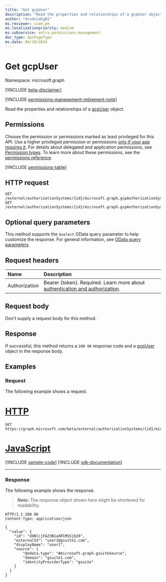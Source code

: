 ```yaml
---
title: "Get gcpUser"
description: "Read the properties and relationships of a gcpUser object."
author: "mrudulahg01"
ms.reviewer: ciem_pm
ms.localizationpriority: medium
ms.subservice: entra-permissions-management
doc_type: apiPageType
ms.date: 04/18/2024
---
```


# Get gcpUser
Namespace: microsoft.graph

[!INCLUDE [beta-disclaimer](../../includes/beta-disclaimer.md)]

[!INCLUDE [permissions-management-retirement-note](../../includes/permissions-management-retirement-note.md)]

Read the properties and relationships of a [gcpUser](../resources/gcpuser.md) object.

## Permissions
Choose the permission or permissions marked as least privileged for this API. Use a higher privileged permission or permissions [only if your app requires it](/graph/permissions-overview#best-practices-for-using-microsoft-graph-permissions). For details about delegated and application permissions, see [Permission types](/graph/permissions-overview#permission-types). To learn more about these permissions, see the [permissions reference](/graph/permissions-reference).

<!-- { "blockType": "permissions", "name": "gcpuser_get" } -->
[!INCLUDE [permissions-table](../includes/permissions/gcpuser-get-permissions.md)]

<!--
[!INCLUDE [epm-rbac-servicenow-apis-read](../includes/rbac-for-apis/epm-rbac-servicenow-apis-read.md)]
-->

## HTTP request

<!-- {
  "blockType": "ignored"
}
-->
```http
GET /external/authorizationSystems/{id}/microsoft.graph.gcpAuthorizationSystem/associatedIdentities/users/{gcpUserId}
GET /external/authorizationSystems/{id}/microsoft.graph.gcpAuthorizationSystem/associatedIdentities/users(externalId='{externalId}')
```

## Optional query parameters
This method supports the `$select` OData query parameter to help customize the response. For general information, see [OData query parameters](/graph/query-parameters).

## Request headers
|Name|Description|
|:---|:---|
|Authorization|Bearer {token}. Required. Learn more about [authentication and authorization](/graph/auth/auth-concepts).|

## Request body
Don't supply a request body for this method.

## Response

If successful, this method returns a `200 OK` response code and a [gcpUser](../resources/gcpuser.md) object in the response body.

## Examples

### Request
The following example shows a request.
# [HTTP](#tab/http)
<!-- {
  "blockType": "request",
  "name": "get_gcpuser"
}
-->
```http
GET https://graph.microsoft.com/beta/external/authorizationSystems/{id}/microsoft.graph.gcpAuthorizationSystem/associatedIdentities/users/dXNlcjFAZ3N1aXRlMS5jb20
```

# [JavaScript](#tab/javascript)
[!INCLUDE [sample-code](../includes/snippets/javascript/get-gcpuser-javascript-snippets.md)]
[!INCLUDE [sdk-documentation](../includes/snippets/snippets-sdk-documentation-link.md)]

---

### Response
The following example shows the response.
>**Note:** The response object shown here might be shortened for readability.
<!-- {
  "blockType": "response",
  "truncated": true,
  "@odata.type": "microsoft.graph.gcpUser"
}
-->
```http
HTTP/1.1 200 OK
Content-Type: application/json

{
  "value": {
    "id": "dXNlcjFAZ3N1aXRlMS5jb20",
    "externalId": "user1@gsuite1.com",
    "displayName": "user1",
    "source": {
        "@odata.type": "#microsoft.graph.gsuiteSource",
        "domain": "gsuite1.com",
        "identityProviderType": "gsuite"
    }
  }
}
```


